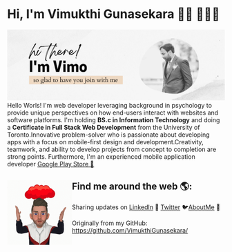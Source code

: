 # Hi, I'm Vimukthi Gunasekara 👋🏾 👩🏾‍💻

<img src="cover.png">
Hello Worls! I'm web developer leveraging background in psychology to provide unique perspectives on how end-users interact with websites and software platforms.
I'm holding <a><b>BS.c in Information Technology</b></a> and doing a <a><b>Certificate in Full Stack Web Development</b></a> from the University of Toronto.Innovative problem-solver who is passionate about developing apps with a focus on mobile-first design and development.Creativity, teamwork, and ability to develop projects from concept to completion are strong points.
Furthermore, I'm an experienced mobile application developer <a href="https://play.google.com/store/apps/dev?id=8946113378972656642&hl=en">Google Play Store 📱 </a>

## Find me around the web 🌎: <img align="left" width="150" height="150" src="Icon.gif">
Sharing updates on <a href="https://www.linkedin.com/in/vimukthi-gunasekara/">LinkedIn</a> 💼 <a href="https://twitter.com/Vimu_Gunasekara">Twitter</a> 🐦<a href="https://about.me/VimukthiGunasekara/">AboutMe</a> 🧔

Originally from my GitHub:  
<https://github.com/VimukthiGunasekara/>

